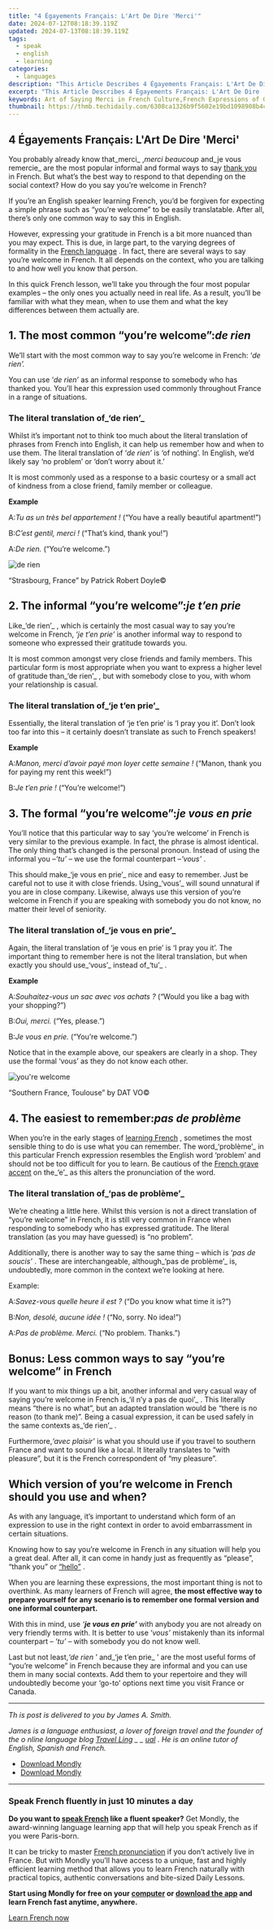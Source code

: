 ```yaml
---
title: "4 Égayements Français: L'Art De Dire 'Merci'"
date: 2024-07-12T08:18:39.119Z
updated: 2024-07-13T08:18:39.119Z
tags:
  - speak
  - english
  - learning
categories:
  - languages
description: "This Article Describes 4 Égayements Français: L'Art De Dire 'Merci'"
excerpt: "This Article Describes 4 Égayements Français: L'Art De Dire 'Merci'"
keywords: Art of Saying Merci in French Culture,French Expressions of Gratitude,Cultural Etiquette in France,French Manners and Politeness,The Importance of Gratitude in French Society,Exploring French Linguistic Gestures of Thanks,Understanding French Social Norms
thumbnail: https://thmb.techidaily.com/6308ca1326b9f5602e19bd1098908b4cdc545e2ea53a869dc57cfed236317a58.png
---
```


## 4 Égayements Français: L'Art De Dire 'Merci'

 You probably already know that_merci_ ,_merci beaucoup_ and_je vous remercie_ are the most popular informal and formal ways to say [thank you](https://shop.mondly.com/affiliate.php?ACCOUNT=ATISTUDI&AFFILIATE=108875&PATH=https://www.mondly.com?AFFILIATE=108875) in French. But what’s the best way to respond to that depending on the social context? How do you say you’re welcome in French?

 If you’re an English speaker learning French, you’d be forgiven for expecting a simple phrase such as “you’re welcome” to be easily translatable. After all, there’s only one common way to say this in English.

 However, expressing your gratitude in French is a bit more nuanced than you may expect. This is due, in large part, to the varying degrees of formality in the [French language](https://shop.mondly.com/affiliate.php?ACCOUNT=ATISTUDI&AFFILIATE=108875&PATH=https://www.mondly.com?AFFILIATE=108875) . In fact, there are several ways to say you’re welcome in French. It all depends on the context, who you are talking to and how well you know that person.

 In this quick French lesson, we’ll take you through the four most popular examples – the only ones you actually need in real life. As a result, you’ll be familiar with what they mean, when to use them and what the key differences between them actually are.

## 1\. The most common “you’re welcome”:_de rien_

 We’ll start with the most common way to say you’re welcome in French: ‘_de rien’._

 You can use ‘_de rien’_ as an informal response to somebody who has thanked you. You’ll hear this expression used commonly throughout France in a range of situations.

### The literal translation of_‘de rien’_

 Whilst it’s important not to think too much about the literal translation of phrases from French into English, it can help us remember how and when to use them. The literal translation of ‘_de rien’_ is ‘of nothing’. In English, we’d likely say ‘no problem’ or ‘don’t worry about it.’

 It is most commonly used as a response to a basic courtesy or a small act of kindness from a close friend, family member or colleague.

**Example**

 A:_Tu as un très bel appartement !_ (“You have a really beautiful apartment!”)

 B:_C’est gentil, merci !_ (“That’s kind, thank you!”)

 A:_De rien._ (“You’re welcome.”)

![de rien](https://edge.mondly.com/blog/wp-content/uploads/2021/05/de-rien-960x540.jpg "4 Popular Ways To Say You’re Welcome In French 2")

 “Strasbourg, France” by Patrick Robert Doyle©

## 2\. The informal “you’re welcome”:_je t’en prie_

 Like_‘de rien’_ , which is certainly the most casual way to say you’re welcome in French, ‘_je t’en prie’_ is another informal way to respond to someone who expressed their gratitude towards you.

 It is most common amongst very close friends and family members. This particular form is most appropriate when you want to express a higher level of gratitude than_‘de rien’_ , but with somebody close to you, with whom your relationship is casual.

### The literal translation of_‘je t’en prie’_

 Essentially, the literal translation of ‘je t’en prie’ is ‘I pray you it’. Don’t look too far into this – it certainly doesn’t translate as such to French speakers!

**Example**

 A:_Manon, merci d’avoir payé mon loyer cette semaine !_ (“Manon, thank you for paying my rent this week!”)

 B:_Je t’en prie !_ (“You’re welcome!”)

## 3\. The formal “you’re welcome”:_je vous en prie_

 You’ll notice that this particular way to say ‘you’re welcome’ in French is very similar to the previous example. In fact, the phrase is almost identical. The only thing that’s changed is the personal pronoun. Instead of using the informal you –_‘tu’_ – we use the formal counterpart –_‘vous’_ .

 This should make_‘je vous en prie’_ nice and easy to remember. Just be careful not to use it with close friends. Using_‘vous’_ will sound unnatural if you are in close company. Likewise, always use this version of you’re welcome in French if you are speaking with somebody you do not know, no matter their level of seniority.

### The literal translation of_‘je vous en prie’_

 Again, the literal translation of ‘je vous en prie’ is ‘I pray you it’. The important thing to remember here is not the literal translation, but when exactly you should use_‘vous’_ instead of_‘tu’_ .

**Example**

 A:_Souhaitez-vous un sac avec vos achats ?_ (“Would you like a bag with your shopping?”)

 B:_Oui, merci._ (“Yes, please.”)

 B:_Je vous en prie._ (“You’re welcome.”)

 Notice that in the example above, our speakers are clearly in a shop. They use the formal ‘vous’ as they do not know each other.

![you're welcome](https://edge.mondly.com/blog/wp-content/uploads/2021/05/youre-welcome-960x640.jpg "4 Popular Ways To Say You’re Welcome In French 3")

 “Southern France, Toulouse” by DAT VO©

## 4\. The easiest to remember:_pas de problème_

 When you’re in the early stages of [learning French](https://travel-lingual.com/how-long-take-to-learn-french/) , sometimes the most sensible thing to do is use what you can remember. The word_‘problème’_ in this particular French expression resembles the English word ‘problem’ and should not be too difficult for you to learn. Be cautious of the [French grave accent](https://travel-lingual.com/french-accent-marks/) on the_‘e’_ as this alters the pronunciation of the word.

### The literal translation of_‘pas de problème’_

 We’re cheating a little here. Whilst this version is not a direct translation of “you’re welcome” in French, it is still very common in France when responding to somebody who has expressed gratitude. The literal translation (as you may have guessed) is “no problem”.

 Additionally, there is another way to say the same thing – which is ‘_pas de soucis’_ . These are interchangeable, although_‘pas de problème’_ is, undoubtedly, more common in the context we’re looking at here.

Example:

 A:_Savez-vous quelle heure il est ?_ (“Do you know what time it is?”)

 B:_Non, desolé, aucune idée !_ (“No, sorry. No idea!”)

 A:_Pas de problème. Merci._ (“No problem. Thanks.”)

## Bonus: Less common ways to say “you’re welcome” in French

 If you want to mix things up a bit, another informal and very casual way of saying you’re welcome in French is_‘il n’y a pas de quoi’_ . This literally means “there is no what”, but an adapted translation would be “there is no reason (to thank me)”. Being a casual expression, it can be used safely in the same contexts as_‘de rien’_ .

 Furthermore,_‘avec plaisir’_ is what you should use if you travel to southern France and want to sound like a local. It literally translates to “with pleasure”, but it is the French correspondent of “my pleasure”.

## Which version of you’re welcome in French should you use and when?

 As with any language, it’s important to understand which form of an expression to use in the right context in order to avoid embarrassment in certain situations.

 Knowing how to say you’re welcome in French in any situation will help you a great deal. After all, it can come in handy just as frequently as “please”, “thank you” or [“hello”](https://shop.mondly.com/affiliate.php?ACCOUNT=ATISTUDI&AFFILIATE=108875&PATH=https://www.mondly.com?AFFILIATE=108875) .

 When you are learning these expressions, the most important thing is not to overthink. As many learners of French will agree, **the most effective way to prepare yourself for any scenario is to remember one formal version and one informal counterpart.**

 With this in mind, use _‘**je vous en prie’**_  with anybody you are not already on very friendly terms with. It is better to use ‘_vous’_ mistakenly than its informal counterpart – ‘_tu’_ – with somebody you do not know well.

 Last but not least,_​‘de rien_ ’ and_‘je t’en prie_ ’ are the most useful forms of “you’re welcome” in French because they are informal and you can use them in many social contexts. Add them to your repertoire and they will undoubtedly become your ‘go-to’ options next time you visit France or Canada.

---

_Th_ _is post is delivered to you by James A. Smith._

 _James is a language enthusiast, a lover of foreign travel and the founder_ _of the o_   _nline language blog [Travel Ling](https://www.travel-lingual.com) _ _ [ual](https://www.travel-lingual.com) . He is an online tutor of English, Spanish and French._

* [Download Mondly](https://www.facebook.com/sharer/sharer.php?u=https%3A%2F%2Fwww.mondly.com%2Fblog%2Fyoure-welcome-in-french%2F&t=4+Popular+Ways+to+Say+You%E2%80%99re+Welcome+in+French "Share on Facebook")
* [Download Mondly](https://shop.mondly.com/affiliate.php?ACCOUNT=ATISTUDI&AFFILIATE=108875&PATH=https://www.mondly.com?AFFILIATE=108875)

---

### Speak French fluently in just 10 minutes a day

 **Do you want to [speak French](https://shop.mondly.com/affiliate.php?ACCOUNT=ATISTUDI&AFFILIATE=108875&PATH=https://www.mondly.com?AFFILIATE=108875) like a fluent speaker?** Get Mondly, the award-winning language learning app that will help you speak French as if you were Paris-born.

 It can be tricky to master [French pronunciation](https://shop.mondly.com/affiliate.php?ACCOUNT=ATISTUDI&AFFILIATE=108875&PATH=https://www.mondly.com?AFFILIATE=108875) if you don’t actively live in France. But with Mondly you’ll have access to a unique, fast and highly efficient learning method that allows you to learn French naturally with practical topics, authentic conversations and bite-sized Daily Lessons.

 **Start using Mondly for free on your [computer](https://app.adjust.io/5ixfg4k?campaign=blog-post-id-5892&fallback=https%3A%2F%2Fapp.mondly.com?avangate%5Fsrc=blog-post-id-5892?mother%5Flang=en%5Fus?target%5Flang=fr&redirect%5Fandroid=https%3A%2F%2Fplay.google.com%2Fstore%2Fapps%2Fdetails%3Fid%3Dcom.atistudios.mondly.languages&redirect%5Fios=https%3A%2F%2Fitunes.apple.com%2Fapp%2Fid987873536&redirect%5Fmacos=https%3A%2F%2Fapp.mondly.com?avangate%5Fsrc=blog-post-id-5892?mother%5Flang=en%5Fus?target%5Flang=fr) or [download the app](https://app.adjust.io/5ixfg4k?campaign=blog-post-id-5892&fallback=https%3A%2F%2Fapp.mondly.com?avangate%5Fsrc=blog-post-id-5892?mother%5Flang=en%5Fus?target%5Flang=fr&redirect%5Fandroid=https%3A%2F%2Fplay.google.com%2Fstore%2Fapps%2Fdetails%3Fid%3Dcom.atistudios.mondly.languages&redirect%5Fios=https%3A%2F%2Fitunes.apple.com%2Fapp%2Fid987873536&redirect%5Fmacos=https%3A%2F%2Fapp.mondly.com?avangate%5Fsrc=blog-post-id-5892?mother%5Flang=en%5Fus?target%5Flang=fr) and learn French fast anytime, anywhere.**

[Learn French now](https://adjt.mondly.com/5ixfg4k?campaign=blog-post-id-5892&fallback=https%3A%2F%2Fapp.mondly.com%3Futm%5Fmedium%3Dblog%5Fblog-post-id-5892%26utm%5Fsource%3Dblog-post-id-5892&redirect%5Fmacos=https%3A%2F%2Fapp.mondly.com%3Futm%5Fmedium%3Dblog%5Fblog-post-id-5892%26utm%5Fsource%3Dblog-post-id-5892&redirect%5Fandroid=https%3A%2F%2Fplay.google.com%2Fstore%2Fapps%2Fdetails%3Fid%3Dcom.atistudios.mondly.languages%3Futm%5Fmedium%3Dblog%5Fblog-post-id-5892%26utm%5Fsource%3Dblog-post-id-5892&redirect%5Fios=https%3A%2F%2Fapps.apple.com%2Fapp%2Fapple-store%2Fid987873536%3Fpt%3D78954800%26ct%3Dblog-post-id-5892%26mt%3D8 "Learn French now")

<ins class="adsbygoogle"
     style="display:block"
     data-ad-format="autorelaxed"
     data-ad-client="ca-pub-7571918770474297"
     data-ad-slot="1223367746"></ins>



<ins class="adsbygoogle"
     style="display:block"
     data-ad-client="ca-pub-7571918770474297"
     data-ad-slot="8358498916"
     data-ad-format="auto"
     data-full-width-responsive="true"></ins>




